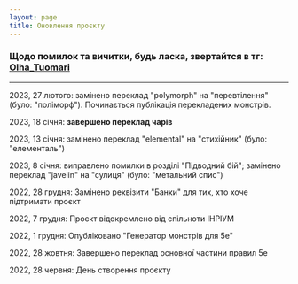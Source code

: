 ```yaml
---
layout: page
title: Оновлення проєкту
---
```


### Щодо помилок та вичитки, будь ласка, звертайтся в тг: [Olha_Tuomari](https://t.me/Olha_Tuomari)     
-----  
2023, 27 лютого: замінено переклад "polymorph" на "перевтілення" (було: "поліморф"). Починається публікація перекладених монстрів.  

2023, 18 січня: **завершено переклад чарів**  

2023, 13 січня: замінено переклад "elemental" на "стихійник" (було: "елементаль")  

2023, 8 січня: виправлено помилки в розділі "Підводний бій"; замінено переклад "javelin" на "сулиця" (було: "метальний спис")  

2022, 28 грудня: Замінено реквізити "Банки" для тих, хто хоче підтримати проєкт  

2022, 7 грудня: Проєкт відокремлено від спільноти ІНРІУМ  

2022, 1 грудня: Опубліковано "Генератор монстрів для 5е"  

2022, 28 жовтня: Завершено переклад основної частини правил 5е  

2022, 28 червня: День створення проєкту
